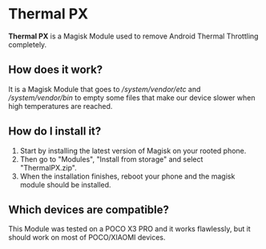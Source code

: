 # Thermal PX
**Thermal PX** is a Magisk Module used to remove Android Thermal Throttling completely.


## How does it work?
It is a Magisk Module that goes to */system/vendor/etc* and */system/vendor/bin* to empty some files that make our device slower when high temperatures are reached.


## How do I install it?
1. Start by installing the latest version of Magisk on your rooted phone.
2. Then go to "Modules", "Install from storage" and select "ThermalPX.zip".
3. When the installation finishes, reboot your phone and the magisk module should be installed.  


## Which devices are compatible?
This Module was tested on a POCO X3 PRO and it works flawlessly, but it should work on most of POCO/XIAOMI devices.
